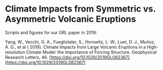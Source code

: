 # Climate Impacts from Symmetric vs. Asymmetric Volcanic Eruptions 
Scripts and figures for our GRL paper in 2019:

Yang, W., Vecchi, G. A., Fueglistaler, S., Horowitz, L. W., Luet, D. J., Muñoz, Á. G., et al ( 2019). Climate Impacts from Large Volcanic Eruptions in a High‐resolution Climate Model: the Importance of Forcing Structure. Geophysical Research Letters, 46. [https://doi.org/10.1029/2019GL082367](https://doi.org/10.1029/2019GL082367)
